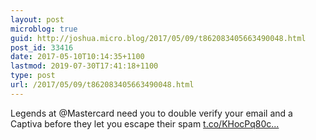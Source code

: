 ```yaml
---
layout: post
microblog: true
guid: http://joshua.micro.blog/2017/05/09/t862083405663490048.html
post_id: 33416
date: 2017-05-10T10:14:35+1100
lastmod: 2019-07-30T17:41:18+1100
type: post
url: /2017/05/09/t862083405663490048.html
---
```

Legends at @Mastercard need you to double verify your email and a Captiva before they let you escape their spam [t.co/KHocPq80c...](https://t.co/KHocPq80cY)
